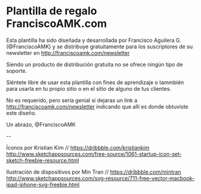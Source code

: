 # Plantilla de regalo FranciscoAMK.com

Esta plantilla ha sido diseñada y desarrollada
por Francisco Aguilera G. (@FranciscoAMK) y se distribuye
gratuitamente para los suscriptores de su newsletter en
http://franciscoamk.com/newsletter

Siendo un producto de distribución gratuita no se
ofrece ningún tipo de soporte.

Siéntete libre de usar esta plantilla con fines de
aprendizaje o tammbién para usarla en tu propio sitio
o en el sitio de alguno de tus clientes.

No es requerido, pero sería genial si dejaras un link
a http://franciscoamk.com/newsletter indicando que allí es 
donde obtuviste este diseño.

Un abrazo,
@FranciscoAMK

--

Íconos por Kristian Kim // https://dribbble.com/kristiankim
http://www.sketchappsources.com/free-source/1061-startup-icon-set-sketch-freebie-resource.html

Ilustración de dispositivos por Min Tran // https://dribbble.com/mintran
http://www.sketchappsources.com/svg-resource/711-free-vector-macbook-ipad-iphone-svg-freebie.html
